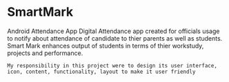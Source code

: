 # SmartMark
Android Attendance App
Digital Attendance app created for officials usage to notify about attendance of candidate to thier parents as well as students.
Smart Mark enhances output of students in terms of thier workstudy, projects and performance.

    My responsibility in this project were to design its user interface, icon, content, functionality, layout to make it user friendly
